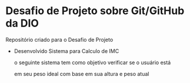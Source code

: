 # Desafio de Projeto sobre Git/GitHub da DIO
Repositório criado para o Desafio de Projeto

- Desenvolvido Sistema para Calculo de IMC

  o seguinte sistema tem como objetivo verificar se o usuário está

  em seu peso ideal com base em sua altura e peso atual
